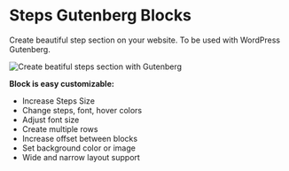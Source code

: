 # Steps Gutenberg Blocks

Create beautiful step section on your website. 
To be used with WordPress Gutenberg.


![Create beatiful steps section with Gutenberg](https://kenzap.com/website/img/steps-5.png)

<b>Block is easy customizable:</b>

<ul>
<li>Increase Steps Size</li>
<li>Change steps, font, hover colors</li>
<li>Adjust font size</li>
<li>Create multiple rows</li>
<li>Increase offset between blocks</li>
<li>Set background color or image</li>
<li>Wide and narrow layout support</li>
</ul>
